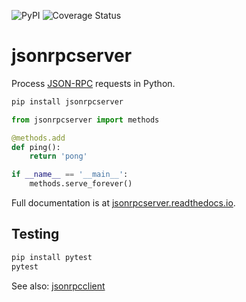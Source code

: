 ![PyPI](https://img.shields.io/pypi/v/jsonrpcserver.svg)
![Coverage Status](https://coveralls.io/repos/github/bcb/jsonrpcserver/badge.svg?branch=master)

# jsonrpcserver

Process [JSON-RPC](http://www.jsonrpc.org/) requests in Python.

```sh
pip install jsonrpcserver
```

```python
from jsonrpcserver import methods

@methods.add
def ping():
    return 'pong'

if __name__ == '__main__':
    methods.serve_forever()
```

Full documentation is at [jsonrpcserver.readthedocs.io](https://jsonrpcserver.readthedocs.io/).

## Testing

```sh
pip install pytest
pytest
```

See also: [jsonrpcclient](https://github.com/bcb/jsonrpcclient)
